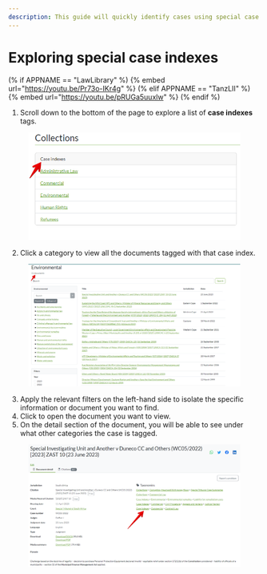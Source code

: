 ```yaml
---
description: This guide will quickly identify cases using special case indexes.
---
```


# Exploring special case indexes

(% if APPNAME == "LawLibrary" %)
{% embed url="https://youtu.be/Pr73o-IKr4g" %}
(% elif APPNAME == "TanzLII" %)
{% embed url="https://youtu.be/pRUGa5uuxlw" %}
(% endif %)

1. Scroll down to the bottom of the page to explore a list of **case indexes** tags.

<figure><img src="../.gitbook/assets/Case indexes (2).png" alt=""><figcaption></figcaption></figure>

2. Click a category to view all the documents tagged with that case index.

<figure><img src="../.gitbook/assets/case index.png" alt=""><figcaption></figcaption></figure>

3. Apply the relevant filters on the left-hand side to isolate the specific information or document you want to find.
4. Click to open the document you want to view.
5. On the detail section of the document, you will be able to see under what other categories the case is tagged.

<figure><img src="../.gitbook/assets/other tags.png" alt=""><figcaption></figcaption></figure>
